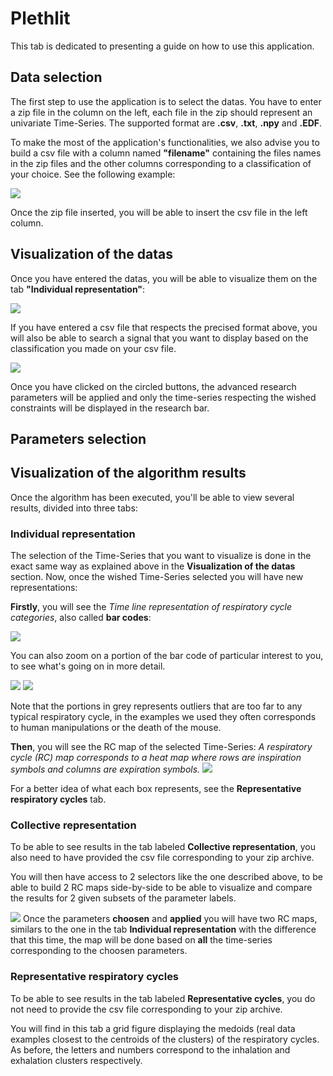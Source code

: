 # Plethlit

This tab is dedicated to presenting a guide on how to use this application.

## Data selection
The first step to use the application is to select the datas. 
You have to enter a zip file in the column on the left, each file in the zip should represent an univariate Time-Series. 
The supported format are **.csv**, **.txt**, **.npy** and **.EDF**. 

To make the most of the application's functionalities, we also advise you to build a csv file with a column named **"filename"** containing the files names in the zip files and the other columns corresponding to a classification of your choice. See the following example: 

![](https://raw.githubusercontent.com/Machiavelli-5040/PlethLit/main/tutorial_images/csv_example.png)

Once the zip file inserted, you will be able to insert the csv file in the left column.

## Visualization of the datas 
Once you have entered the datas, you will be able to visualize them on the tab **"Individual representation"**:

![](https://raw.githubusercontent.com/Machiavelli-5040/PlethLit/main/tutorial_images/representation_example.png)

If you have entered a csv file that respects the precised format above, you will also be able to search a signal that you want to display based on the classification you made on your csv file.

![](https://raw.githubusercontent.com/Machiavelli-5040/PlethLit/main/tutorial_images/advanced_params_example.png)

Once you have clicked on the circled buttons, the advanced research parameters will be applied and only the time-series respecting the wished constraints will be displayed in the research bar.

## Parameters selection

## Visualization of the algorithm results
Once the algorithm has been executed, you'll be able to view several results, divided into three tabs: 

### Individual representation
The selection of the Time-Series that you want to visualize is done in the exact same way as explained above in the **Visualization of the datas** section. Now, once the wished Time-Series selected you will have new representations:

**Firstly**, you will see the *Time line representation of respiratory cycle categories*, also called **bar codes**: 

![](https://raw.githubusercontent.com/Machiavelli-5040/PlethLit/main/tutorial_images/barcode_example.png)

You can also zoom on a portion of the bar code of particular interest to you, to see what's going on in more detail.

![](https://raw.githubusercontent.com/Machiavelli-5040/PlethLit/main/tutorial_images/barcode_zoom_example.png)
![](https://raw.githubusercontent.com/Machiavelli-5040/PlethLit/main/tutorial_images/barcode_zoomed_example.png)

Note that the portions in grey represents outliers that are too far to any typical respiratory cycle, in the examples we used they often corresponds to human manipulations or the death of the mouse.

**Then**, you will see the RC map of the selected Time-Series:
*A respiratory cycle (RC) map corresponds to a heat map where rows are inspiration symbols and columns are expiration symbols.*
![](https://raw.githubusercontent.com/Machiavelli-5040/PlethLit/main/tutorial_images/RCmap_example.png)

For a better idea of what each box represents, see the **Representative respiratory cycles** tab.

### Collective representation

To be able to see results in the tab labeled **Collective representation**, you also need to have provided the csv file corresponding to your zip archive.

You will then have access to 2 selectors like the one described above, to be able to build 2 RC maps side-by-side to be able to visualize and compare the results for 2 given subsets of the parameter labels. 

![](https://raw.githubusercontent.com/Machiavelli-5040/PlethLit/main/tutorial_images/collective_parameters_example.png)
Once the parameters **choosen** and **applied** you will have two RC maps, similars to the one in the tab **Individual representation** with the difference that this time, the map will be done based on **all** the time-series corresponding to the choosen parameters.


### Representative respiratory cycles

To be able to see results in the tab labeled **Representative cycles**, you do not need to provide the csv file corresponding to your zip archive.

You will find in this tab a grid figure displaying the medoids (real data examples closest to the centroids of the clusters) of the respiratory cycles. As before, the letters and numbers correspond to the inhalation and exhalation clusters respectively.